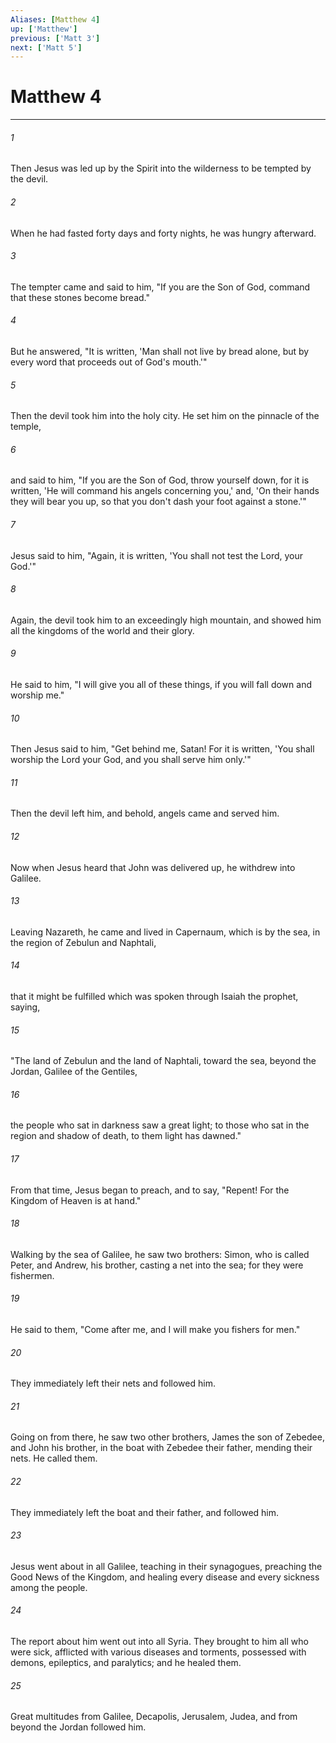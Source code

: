 ```yaml
---
Aliases: [Matthew 4]
up: ['Matthew']
previous: ['Matt 3']
next: ['Matt 5']
---
```

# Matthew 4
***





###### 1 

Then Jesus was led up by the Spirit into the wilderness to be tempted by the devil. 



###### 2 

When he had fasted forty days and forty nights, he was hungry afterward. 



###### 3 

The tempter came and said to him, "If you are the Son of God, command that these stones become bread." 



###### 4 

But he answered, "It is written, 'Man shall not live by bread alone, but by every word that proceeds out of God's mouth.'" 



###### 5 

Then the devil took him into the holy city. He set him on the pinnacle of the temple, 



###### 6 

and said to him, "If you are the Son of God, throw yourself down, for it is written, 'He will command his angels concerning you,' and, 'On their hands they will bear you up, so that you don't dash your foot against a stone.'" 



###### 7 

Jesus said to him, "Again, it is written, 'You shall not test the Lord, your God.'" 



###### 8 

Again, the devil took him to an exceedingly high mountain, and showed him all the kingdoms of the world and their glory. 



###### 9 

He said to him, "I will give you all of these things, if you will fall down and worship me." 



###### 10 

Then Jesus said to him, "Get behind me, Satan! For it is written, 'You shall worship the Lord your God, and you shall serve him only.'" 



###### 11 

Then the devil left him, and behold, angels came and served him. 



###### 12 

Now when Jesus heard that John was delivered up, he withdrew into Galilee. 



###### 13 

Leaving Nazareth, he came and lived in Capernaum, which is by the sea, in the region of Zebulun and Naphtali, 



###### 14 

that it might be fulfilled which was spoken through Isaiah the prophet, saying, 



###### 15 

"The land of Zebulun and the land of Naphtali, toward the sea, beyond the Jordan, Galilee of the Gentiles, 



###### 16 

the people who sat in darkness saw a great light; to those who sat in the region and shadow of death, to them light has dawned." 



###### 17 

From that time, Jesus began to preach, and to say, "Repent! For the Kingdom of Heaven is at hand." 



###### 18 

Walking by the sea of Galilee, he saw two brothers: Simon, who is called Peter, and Andrew, his brother, casting a net into the sea; for they were fishermen. 



###### 19 

He said to them, "Come after me, and I will make you fishers for men." 



###### 20 

They immediately left their nets and followed him. 



###### 21 

Going on from there, he saw two other brothers, James the son of Zebedee, and John his brother, in the boat with Zebedee their father, mending their nets. He called them. 



###### 22 

They immediately left the boat and their father, and followed him. 



###### 23 

Jesus went about in all Galilee, teaching in their synagogues, preaching the Good News of the Kingdom, and healing every disease and every sickness among the people. 



###### 24 

The report about him went out into all Syria. They brought to him all who were sick, afflicted with various diseases and torments, possessed with demons, epileptics, and paralytics; and he healed them. 



###### 25 

Great multitudes from Galilee, Decapolis, Jerusalem, Judea, and from beyond the Jordan followed him.
